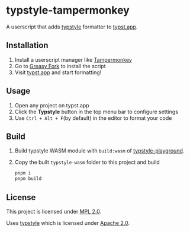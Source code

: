 # typstyle-tampermonkey

A userscript that adds [typstyle](https://github.com/typstyle-rs/typstyle) formatter to [typst.app](https://typst.app).

## Installation

1. Install a userscript manager like [Tampermonkey](https://www.tampermonkey.net/)
2. Go to [Greasy Fork](https://greasyfork.org/en/scripts/542164-typstyle-tampermonkey) to install the script
3. Visit [typst.app](https://typst.app) and start formatting!

## Usage

1. Open any project on typst.app
2. Click the **Typstyle** button in the top menu bar to configure settings
3. Use `Ctrl + Alt + F`(by default) in the editor to format your code

## Build

1. Build typstyle WASM module with `build:wasm` of [typstyle-playground](https://github.com/typstyle-rs/typstyle/blob/a634ae3952c2509981cc04c0c454be7fae00fb8c/playground/package.json#L27).

2. Copy the built `typstyle-wasm` folder to this project and build

   ```bash
   pnpm i
   pnpm build
   ```

## License

This project is licensed under [MPL 2.0](LICENSE).

Uses [typstyle](https://github.com/typstyle-rs/typstyle) which is licensed under [Apache 2.0](https://github.com/typstyle-rs/typstyle/blob/main/LICENSE).
